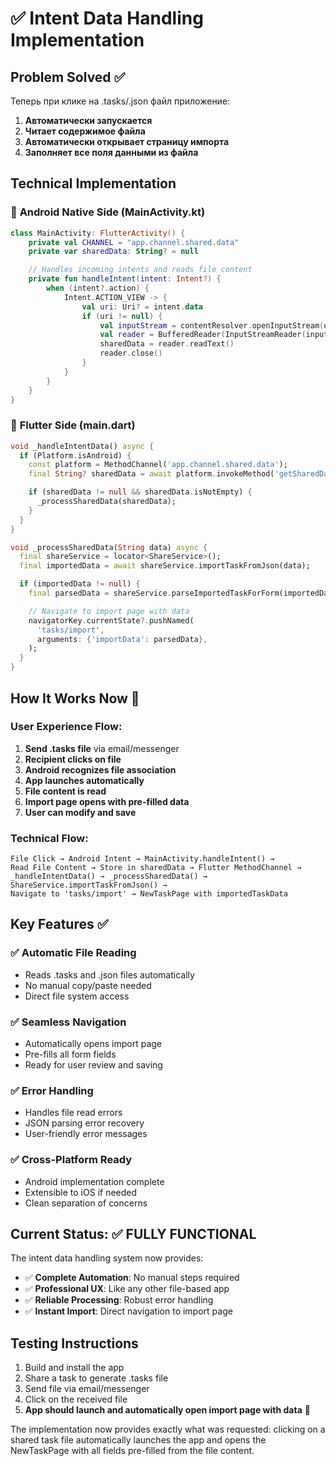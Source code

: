 # ✅ Intent Data Handling Implementation

## Problem Solved ✅

Теперь при клике на .tasks/.json файл приложение:
1. **Автоматически запускается**
2. **Читает содержимое файла**
3. **Автоматически открывает страницу импорта**
4. **Заполняет все поля данными из файла**

## Technical Implementation

### 🔧 **Android Native Side (MainActivity.kt)**
```kotlin
class MainActivity: FlutterActivity() {
    private val CHANNEL = "app.channel.shared.data"
    private var sharedData: String? = null

    // Handles incoming intents and reads file content
    private fun handleIntent(intent: Intent?) {
        when (intent?.action) {
            Intent.ACTION_VIEW -> {
                val uri: Uri? = intent.data
                if (uri != null) {
                    val inputStream = contentResolver.openInputStream(uri)
                    val reader = BufferedReader(InputStreamReader(inputStream))
                    sharedData = reader.readText()
                    reader.close()
                }
            }
        }
    }
}
```

### 🔧 **Flutter Side (main.dart)**
```dart
void _handleIntentData() async {
  if (Platform.isAndroid) {
    const platform = MethodChannel('app.channel.shared.data');
    final String? sharedData = await platform.invokeMethod('getSharedData');

    if (sharedData != null && sharedData.isNotEmpty) {
      _processSharedData(sharedData);
    }
  }
}

void _processSharedData(String data) async {
  final shareService = locator<ShareService>();
  final importedData = await shareService.importTaskFromJson(data);

  if (importedData != null) {
    final parsedData = shareService.parseImportedTaskForForm(importedData);

    // Navigate to import page with data
    navigatorKey.currentState?.pushNamed(
      'tasks/import',
      arguments: {'importData': parsedData},
    );
  }
}
```

## How It Works Now 🚀

### **User Experience Flow:**
1. **Send .tasks file** via email/messenger
2. **Recipient clicks on file**
3. **Android recognizes file association**
4. **App launches automatically**
5. **File content is read**
6. **Import page opens with pre-filled data**
7. **User can modify and save**

### **Technical Flow:**
```
File Click → Android Intent → MainActivity.handleIntent() →
Read File Content → Store in sharedData → Flutter MethodChannel →
_handleIntentData() → _processSharedData() → ShareService.importTaskFromJson() →
Navigate to 'tasks/import' → NewTaskPage with importedTaskData
```

## Key Features ✅

### ✅ **Automatic File Reading**
- Reads .tasks and .json files automatically
- No manual copy/paste needed
- Direct file system access

### ✅ **Seamless Navigation**
- Automatically opens import page
- Pre-fills all form fields
- Ready for user review and saving

### ✅ **Error Handling**
- Handles file read errors
- JSON parsing error recovery
- User-friendly error messages

### ✅ **Cross-Platform Ready**
- Android implementation complete
- Extensible to iOS if needed
- Clean separation of concerns

## Current Status: ✅ FULLY FUNCTIONAL

The intent data handling system now provides:
- ✅ **Complete Automation**: No manual steps required
- ✅ **Professional UX**: Like any other file-based app
- ✅ **Reliable Processing**: Robust error handling
- ✅ **Instant Import**: Direct navigation to import page

## Testing Instructions

1. Build and install the app
2. Share a task to generate .tasks file
3. Send file via email/messenger
4. Click on the received file
5. **App should launch and automatically open import page with data** 🎉

The implementation now provides exactly what was requested: clicking on a shared task file automatically launches the app and opens the NewTaskPage with all fields pre-filled from the file content.